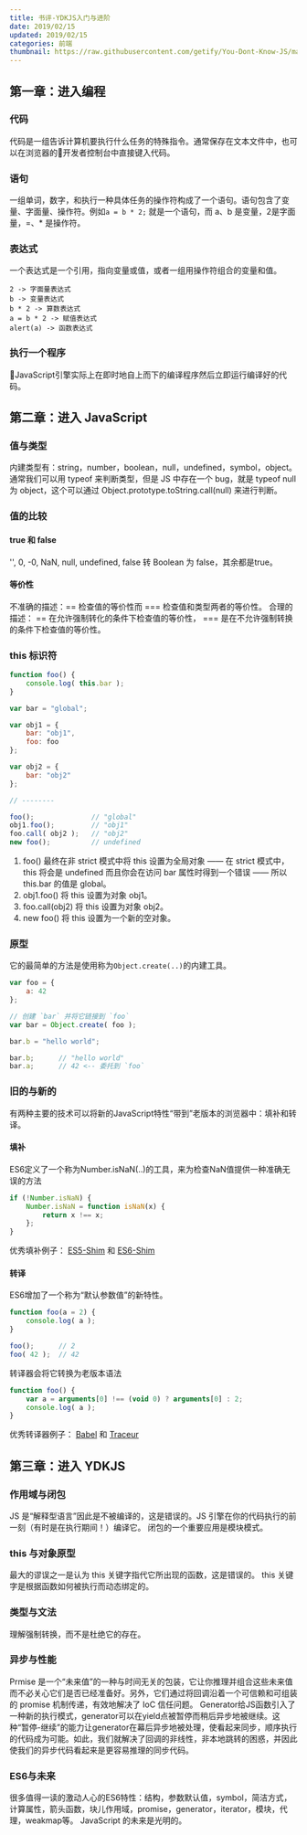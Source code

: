 ```yaml
---
title: 书评-YDKJS入门与进阶
date: 2019/02/15
updated: 2019/02/15
categories: 前端
thumbnail: https://raw.githubusercontent.com/getify/You-Dont-Know-JS/master/up%20%26%20going/cover.jpg
---
```


## 第一章：进入编程
### 代码
代码是一组告诉计算机要执行什么任务的特殊指令。通常保存在文本文件中，也可以在浏览器的开发者控制台中直接键入代码。
### 语句
一组单词，数字，和执行一种具体任务的操作符构成了一个语句。语句包含了变量、字面量、操作符。例如`a = b * 2;` 就是一个语句，而 a、b 是变量，2是字面量，=、* 是操作符。
### 表达式
一个表达式是一个引用，指向变量或值，或者一组用操作符组合的变量和值。
<!-- more -->
```
2 -> 字面量表达式
b -> 变量表达式
b * 2 -> 算数表达式
a = b * 2 -> 赋值表达式
alert(a) -> 函数表达式
```
### 执行一个程序
JavaScript引擎实际上在即时地自上而下的编译程序然后立即运行编译好的代码。

## 第二章：进入 JavaScript
### 值与类型
内建类型有：string，number，boolean，null，undefined，symbol，object。
通常我们可以用 typeof 来判断类型，但是 JS 中存在一个 bug，就是 typeof null 为 object，这个可以通过 Object.prototype.toString.call(null) 来进行判断。
### 值的比较
#### true 和 false
'', 0, -0, NaN, null, undefined, false 转 Boolean 为 false，其余都是true。
#### 等价性
不准确的描述：== 检查值的等价性而 === 检查值和类型两者的等价性。
合理的描述： == 在允许强制转化的条件下检查值的等价性， === 是在不允许强制转换的条件下检查值的等价性。
### this 标识符
```javascript
function foo() {
	console.log( this.bar );
}

var bar = "global";

var obj1 = {
	bar: "obj1",
	foo: foo
};

var obj2 = {
	bar: "obj2"
};

// --------

foo();				// "global"
obj1.foo();			// "obj1"
foo.call( obj2 );	// "obj2"
new foo();			// undefined
```
1. foo() 最终在非 strict 模式中将 this 设置为全局对象 —— 在 strict 模式中，this 将会是 undefined 而且你会在访问 bar 属性时得到一个错误 —— 所以 this.bar 的值是 global。
2. obj1.foo() 将 this 设置为对象 obj1。
3. foo.call(obj2) 将 this 设置为对象 obj2。
4. new foo() 将 this 设置为一个新的空对象。
### 原型
它的最简单的方法是使用称为`Object.create(..)`的内建工具。
```javascript
var foo = {
	a: 42
};

// 创建 `bar` 并将它链接到 `foo`
var bar = Object.create( foo );

bar.b = "hello world";

bar.b;		// "hello world"
bar.a;		// 42 <-- 委托到 `foo`
```
### 旧的与新的
有两种主要的技术可以将新的JavaScript特性“带到”老版本的浏览器中：填补和转译。
#### 填补
ES6定义了一个称为Number.isNaN(..)的工具，来为检查NaN值提供一种准确无误的方法
```javascript
if (!Number.isNaN) {
	Number.isNaN = function isNaN(x) {
		return x !== x;
	};
}
```
优秀填补例子： [ES5-Shim](https://github.com/es-shims/es5-shim) 和 [ES6-Shim](https://github.com/es-shims/es6-shim)
#### 转译
ES6增加了一个称为“默认参数值”的新特性。
```javascript
function foo(a = 2) {
	console.log( a );
}

foo();		// 2
foo( 42 );	// 42
```
转译器会将它转换为老版本语法
```javascript
function foo() {
	var a = arguments[0] !== (void 0) ? arguments[0] : 2;
	console.log( a );
}
```
优秀转译器例子： [Babel](https://babeljs.io) 和 [Traceur](https://github.com/google/traceur-compiler)

## 第三章：进入 YDKJS
### 作用域与闭包
JS 是“解释型语言”因此是不被编译的，这是错误的。JS 引擎在你的代码执行的前一刻（有时是在执行期间！）编译它。
闭包的一个重要应用是模块模式。
### this 与对象原型
最大的谬误之一是认为 this 关键字指代它所出现的函数，这是错误的。
this 关键字是根据函数如何被执行而动态绑定的。
### 类型与文法
理解强制转换，而不是杜绝它的存在。
### 异步与性能
Prmise 是一个“未来值”的一种与时间无关的包装，它让你推理并组合这些未来值而不必关心它们是否已经准备好。另外，它们通过将回调沿着一个可信赖和可组装的 promise 机制传递，有效地解决了 IoC 信任问题。
Generator给JS函数引入了一种新的执行模式，generator可以在yield点被暂停而稍后异步地被继续。这种“暂停-继续”的能力让generator在幕后异步地被处理，使看起来同步，顺序执行的代码成为可能。如此，我们就解决了回调的非线性，非本地跳转的困惑，并因此使我们的异步代码看起来是更容易推理的同步代码。
### ES6与未来
很多值得一读的激动人心的ES6特性：结构，参数默认值，symbol，简洁方式，计算属性，箭头函数，块儿作用域，promise，generator，iterator，模块，代理，weakmap等。
JavaScript 的未来是光明的。